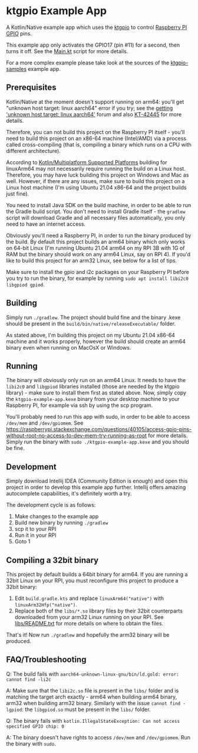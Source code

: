 # ktgpio Example App

A Kotlin/Native example app which uses the [ktgpio](https://github.com/ktgpio/ktgpio) to control
[Raspberry PI GPIO](https://pinout.xyz/#) pins.

This example app only activates the GPIO17 (pin #11) for a second, then turns it off.
See the [Main.kt](src/nativeMain/kotlin/Main.kt) script for more details.

For a more complex example please take look at the sources of the [ktgpio-samples](https://github.com/ktgpio/ktgpio-samples/)
example app.

## Prerequisites

Kotlin/Native at the moment doesn't support running on arm64: you'll get
"unknown host target: linux aarch64" error if you try; see the
[getting 'unknown host target: linux aarch64'](https://discuss.kotlinlang.org/t/kotlin-native-getting-unknown-host-target-linux-aarch64-on-raspberry-pi-3b-ubuntu-21-04-aarch64/22874)
forum and also [KT-42445](https://youtrack.jetbrains.com/issue/KT-42445) for more details.

Therefore, you can not build this project on the Raspberry PI itself - you'll need to build this project
on an x86-64 machine (Intel/AMD) via a process called cross-compiling (that is, compiling a binary which runs on a CPU with different architecture).

According to [Kotlin/Multiplatform Supported Platforms](https://kotlinlang.org/docs/mpp-supported-platforms.html)
building for linuxArm64 may not necessarily require running the build on a Linux host. Therefore, you
may have luck building this project on Windows and Mac as well. However, if there are any issues,
make sure to build this project on a Linux host machine (I'm using Ubuntu 21.04 x86-64 and the project builds just fine).

You need to install Java SDK on the build machine, in order to be able to run the Gradle build script. You
don't need to install Gradle itself - the `gradlew` script will download Gradle and all
necessary files automatically, you only need to have an internet access.

Obviously you'll need a Raspberry PI, in order to run the binary produced by the build.
By default this project builds an arm64 binary which only works
on 64-bit Linux (I'm running Ubuntu 21.04 arm64 on my RPI 3B with 1G of RAM but the binary should work on any arm64 Linux, say on
RPI 4). If you'd like to build this project for an arm32 Linux, see below for a list of tips.

Make sure to install the gpio and i2c packages on your Raspberry PI before you try to run the binary,
for example by running
`sudo apt install libi2c0 libgpiod gpiod`.

## Building

Simply run `./gradlew`. The project should build fine and the binary .kexe should be present
in the `build/bin/native/releaseExecutable/` folder.

As stated above, I'm building this project on my Ubuntu 21.04 x86-64 machine and it works properly,
however the build should create an arm64 binary even when running on MacOsX or Windows.

## Running

The binary will obviously only run on an arm64 Linux. It needs to have the `libi2c0` and `libgpiod` libraries
installed (those are needed by the ktgpio library) - make sure to install them first as stated above.
Now, simply copy the `ktgpio-example-app.kexe` binary from your desktop machine to your
Raspberry PI, for example via ssh by using the scp program.

You'll probably need to run this app with sudo, in order to be able to access
`/dev/mem` and `/dev/gpiomem`. See
https://raspberrypi.stackexchange.com/questions/40105/access-gpio-pins-without-root-no-access-to-dev-mem-try-running-as-root
for more details. Simply run the binary with `sudo ./ktgpio-example-app.kexe` and you should be fine.

## Development

Simply download Intellij IDEA (Community Edition is enough) and open this project in order to develop this example app further.
Intellij offers amazing autocomplete capabilities, it's definitely worth a try.

The development cycle is as follows:

1. Make changes to the example app
2. Build new binary by running `./gradlew`
3. scp it to your RPI
4. Run it in your RPI
5. Goto 1

## Compiling a 32bit binary

This project by default builds a 64bit binary for arm64. If you are running a 32bit Linux
on your RPI, you must reconfigure this project to produce a 32bit binary:

1. Edit `build.gradle.kts` and replace `linuxArm64("native")` with `linuxArm32Hfp("native")`.
2. Replace both of the `libs/*.so` library files by their 32bit counterparts downloaded from
  your arm32 Linux running on your RPI. See [libs/README.txt](libs/README.txt) for more details
  on where to obtain the files.

That's it! Now run `./gradlew` and hopefully the arm32 binary will be produced.

## FAQ/Troubleshooting

Q: The build fails with `aarch64-unknown-linux-gnu/bin/ld.gold: error: cannot find -li2c`

A: Make sure that the `libi2c.so` file is present in the `libs/` folder and is matching
  the target arch exactly - arm64 when building arm64 binary, arm32 when building arm32 binary.
  Similarly with the issue `cannot find -lgpiod`: the `libgpiod.so` must be present in the `libs/` folder.

Q: The binary fails with `kotlin.IllegalStateException: Can not access specified GPIO chip: 0`

A: The binary doesn't have rights to access `/dev/mem` and `/dev/gpiomem`. Run the binary
   with `sudo`.
